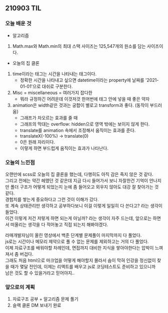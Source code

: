 ## 210903 TIL

### 오늘 배운 것

- 알고리즘

1. Math.max와 Math.min의 최대 스택 사이즈는 125,547개의 원소를 담는 사이즈이다.

- 오늘의 집 클론

1. time이라는 태그는 시간을 나타내는 태그이다.
   - 정확한 시간을 나타내고 싶으면 datetime이라는 property에 날짜를 '2021-01-01'으로 대쉬로 구분한다.
2. Misc = miscellaneous = 여러가지 잡다한
   - 뭐라 규정하긴 어려운데 이것저것 한꺼번에 태그 안에 넣을 때 좋은 약자
3. animation은 width같은 것과는 궁합이 별로고 transform과 좋다. (동작이 부드러움)
   - 그래프가 차오르는 효과를 줄 때
   - 그래프의 막대는 overflow: hidden으로 영역 밖에는 보이지 않게 한다.
   - translate를 animation 속에서 조정해서 움직이는 효과를 준다.
   - translateX(-100%) -> translate(0)
   - 0은 원래 자리이다.
   - 이렇게 하면 부드럽게 움직이는 효과가 나타난다.

### 오늘의 느낀점

<p>오랜만에 scss로 오늘의 집 클론을 했는데, 다행히도 아직 감은 죽지 않은 것 같다.<br/>
그리고 전에는 약간 헤맸던 것 같은데 지금 다시 들어가서 보니 자잘한건 기억이 안나지만 폴더 구조가 어떻게 되었는지 눈에 좀 들어오고 외우지 않아도 대강 잘 찾아가는 것 같다.<br/>
경험치를 쌓는게 중요하다고 그런 것이 이해가 갔다.<br/>
또 계속 상태관리만 생각하고 공부하다보니 이걸 이렇게 일일히 다 쓴다고? 라는 생각이 들었다.<br/>
이건 이렇게 저건 저렇게 하면 되는게 아닐까? 라는 생각이 자주 드는데, 앞으로는 하면서 떠올리는 생각을 다 적어놓고 직접 되는지 해봐야겠다.
</p>
<p>라매개발자님이 올린 영상에서 백준 단계별 문제풀이 마지막까지 다 풀었다.<br/>
js로는 시간이나 메모리 제약으로 풀 수 없는 문제를 제외하고는 거의 다 풀었다.<br/>
이제 자료구조를 배워야할 차례인데, 면접까지 대비한 지식을 쌓아야한다는 압박이 느껴져서 좀 버겁다.<br/>
그래도 처음 html으로 마크업을 어떻게 해야할지 몰라서 숨이 막혀 인강을 정신없이 찾을 때가 몇달 전인데,
이제는 리액트를 배우고 js로 코딩테스트도 준비하고 있으니까<br/>
남은 것도 할 수 있을거라고 믿어야지..
</p>

### 앞으로의 계획

1. 자료구조 공부 + 알고리즘 문제 풀기
2. 슬랙 클론 DM 보내기 완료
